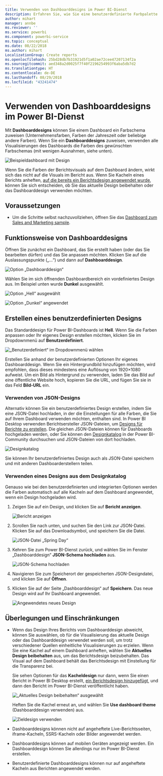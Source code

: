 ```yaml
---
title: Verwenden von Dashboarddesigns im Power BI-Dienst
description: Erfahren Sie, wie Sie eine benutzerdefinierte Farbpalette verwenden und auf das gesamte Dashboard im Power BI-Dienst anwenden können.
author: mihart
manager: annbe
ms.reviewer: ''
ms.service: powerbi
ms.component: powerbi-service
ms.topic: conceptual
ms.date: 08/22/2018
ms.author: mihart
LocalizationGroup: Create reports
ms.openlocfilehash: 25bd28db7b31921d5f1a02ae72cee47207134f2a
ms.sourcegitcommit: aed348a2d0025f7f40f2196254993f6aba5db7d2
ms.translationtype: HT
ms.contentlocale: de-DE
ms.lasthandoff: 08/29/2018
ms.locfileid: "43241474"
---
```

# <a name="use-dashboard-themes-in-power-bi-service"></a>Verwenden von Dashboarddesigns im Power BI-Dienst
Mit **Dashboarddesigns** können Sie einem Dashboard ein Farbschema zuweisen (Unternehmensfarben, Farben der Jahreszeit oder beliebige andere Farben). Wenn Sie ein **Dashboarddesigns** zuweisen, verwenden alle Visualisierungen des Dashboards die Farben des gewünschten Farbschemas (mit wenigen Ausnahmen, siehe unten).

![Beispieldashboard mit Design](media/service-dashboard-themes/power-bi-full-dashboard-theme.png)

Wenn Sie die Farben der Berichtsvisuals auf dem Dashboard ändern, wirkt sich das nicht auf die Visuals im Bericht aus. Wenn Sie Kacheln eines Berichts anheften, [auf die bereits ein Berichtsdesign angewendet wurde](desktop-report-themes.md), können Sie sich entscheiden, ob Sie das aktuelle Design beibehalten oder das Dashboarddesign verwenden möchten.


## <a name="prerequisites"></a>Voraussetzungen
* Um die Schritte selbst nachzuvollziehen, öffnen Sie das [Dashboard zum Sales and Marketing sample](sample-datasets.md).


## <a name="how-dashboard-themes-work"></a>Funktionsweise von Dashboarddesigns
Öffnen Sie zunächst ein Dashboard, das Sie erstellt haben (oder das Sie bearbeiten dürfen) und das Sie anpassen möchten. Klicken Sie auf die Auslassungspunkte („...“) und dann auf **Dashboarddesign**. 

![Option „Dashboarddesign“](media/service-dashboard-themes/power-bi-dashboard-theme.png)

Wählen Sie im sich öffnenden Dashboardbereich ein vordefiniertes Design aus.  Im Beispiel unten wurde **Dunkel** ausgewählt.

![Option „Hell“ ausgewählt](media/service-dashboard-themes/power-bi-theme-menu.png)

![Option „Dunkel“ angewendet](media/service-dashboard-themes/power-bi-theme-dark.png)

## <a name="create-a-custom-theme"></a>Erstellen eines benutzerdefinierten Designs

Das Standarddesign für Power BI-Dashboards ist **Hell**. Wenn Sie die Farben anpassen oder Ihr eigenes Design erstellen möchten, klicken Sie im Dropdownmenü auf **Benutzerdefiniert**. 

![„Benutzerdefiniert“ im Dropdownmenü wählen](media/service-dashboard-themes/power-bi-theme-custom.png)

Erstellen Sie anhand der benutzerdefinierten Optionen Ihr eigenes Dashboarddesign. Wenn Sie ein Hintergrundbild hinzufügen möchten, wird empfohlen, dass dieses mindestens eine Auflösung von 1920×1080 aufweist. Um ein Bild als Hintergrund zu verwenden, laden Sie das Bild auf eine öffentliche Website hoch, kopieren Sie die URL, und fügen Sie sie in das Feld **Bild-URL** ein. 

### <a name="using-json-themes"></a>Verwenden von JSON-Designs
Alternativ können Sie ein benutzerdefiniertes Design erstellen, indem Sie eine JSON-Datei hochladen, in der die Einstellungen für alle Farben, die Sie auf Ihrem Dashboard verwenden möchten, enthalten sind. In Power BI Desktop verwenden Berichtsersteller JSON-Dateien, um [Designs für Berichte zu erstellen](desktop-report-themes.md). Die gleichen JSON-Dateien können für Dashboards hochgeladen werden, oder Sie können den [Designkatalog](https://community.powerbi.com/t5/Themes-Gallery/bd-p/ThemesGallery) in der Power BI-Community durchsuchen und JSON-Dateien von dort hochladen. 

![Designkatalog](media/service-dashboard-themes/power-bi-theme-gallery.png)

Sie können Ihr benutzerdefiniertes Design auch als JSON-Datei speichern und mit anderen Dashboarderstellern teilen. 

### <a name="use-a-theme-from-the-theme-gallery"></a>Verwenden eines Designs aus dem Designkatalog

Genauso wie bei den benutzerdefinierten und integrierten Optionen werden die Farben automatisch auf alle Kacheln auf dem Dashboard angewendet, wenn ein Design hochgeladen wird. 

1. Zeigen Sie auf ein Design, und klicken Sie auf **Bericht anzeigen**.

    ![Bericht anzeigen](media/service-dashboard-themes/power-bi-choose-theme.png)

2. Scrollen Sie nach unten, und suchen Sie den Link zur JSON-Datei.  Klicken Sie auf das Downloadsymbol, und speichern Sie die Datei.

    ![JSON-Datei „Spring Day“](media/service-dashboard-themes/power-bi-theme-json.png)

3. Kehren Sie zum Power BI-Dienst zurück, und wählen Sie im Fenster „Dashboarddesign“ **JSON-Schema hochladen** aus.

    ![JSON-Schema hochladen](media/service-dashboard-themes/power-bi-upload-theme.png)

4. Navigieren Sie zum Speicherort der gespeicherten JSON-Designdatei, und klicken Sie auf **Öffnen**.

5. Klicken Sie auf der Seite „Dashboarddesign“ auf **Speichern**. Das neue Design wird auf Ihr Dashboard angewendet.

    ![Angewendetes neues Design](media/service-dashboard-themes/power-bi-json.png)

## <a name="considerations-and-limitations"></a>Überlegungen und Einschränkungen

* Wenn das Design Ihres Berichts vom Dashboarddesign abweicht, können Sie auswählen, ob für die Visualisierung das aktuelle Design oder das Dashboarddesign verwendet werden soll, um trotz verschiedener Quellen einheitliche Visualisierungen zu erzielen. Wenn Sie eine Kachel auf einem Dashboard anheften, wählen Sie **Aktuelles Design beibehalten** aus, um das Berichtsdesign beizubehalten. Das Visual auf dem Dashboard behält das Berichtsdesign mit Einstellung für die Transparenz bei. 

    Sie sehen Optionen für das **Kacheldesign** nur dann, wenn Sie einen Bericht in Power BI Desktop erstellt, [ein Berichtsdesign hinzugefügt](desktop-report-themes.md), und dann den Bericht im Power BI-Dienst veröffentlicht haben. 

    ![„Aktuelles Design beibehalten“ ausgewählt](media/service-dashboard-themes/power-bi-keep-current.png)

    Heften Sie die Kachel erneut an, und wählen Sie **Use dashboard theme** (Dashboarddesign verwenden) aus.

    ![Zieldesign verwenden](media/service-dashboard-themes/power-bi-use-destination.png)

* Dashboarddesigns können nicht auf angeheftete Live-Berichtsseiten, iframe-Kacheln, SSRS-Kacheln oder Bilder angewendet werden.
* Dashboarddesigns können auf mobilen Geräten angezeigt werden. Ein Dashboarddesign können Sie allerdings nur im Power BI-Dienst erstellen. 
* Benutzerdefinierte Dashboarddesigns können nur auf angeheftete Kacheln aus Berichten angewendet werden. 

